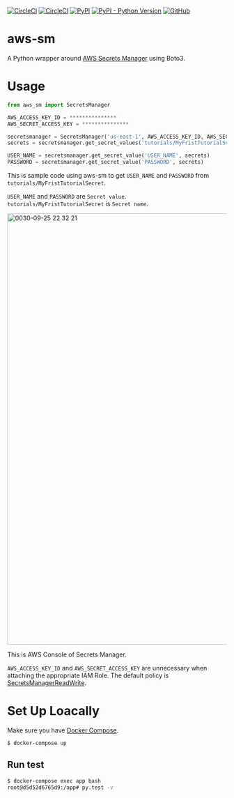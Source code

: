 [![CircleCI](https://circleci.com/gh/jumpyoshim/aws-sm.svg?style=svg)](https://circleci.com/gh/jumpyoshim/aws-sm) [![CircleCI](https://img.shields.io/badge/coverage-100%25-brightgreen.svg)](https://circleci.com/gh/jumpyoshim/aws-sm) [![PyPI](https://img.shields.io/badge/pypi-v0.0.1-blue.svg)](https://pypi.org/project/aws-sm/) [![PyPI - Python Version](https://img.shields.io/pypi/pyversions/Django.svg)](https://pypi.org/project/aws-sm/) [![GitHub](https://img.shields.io/github/license/mashape/apistatus.svg)](https://opensource.org/licenses/MIT)


# aws-sm
A Python wrapper around [AWS Secrets Manager](https://aws.amazon.com/jp/secrets-manager/) using Boto3.


# Usage

```python
from aws_sm import SecretsManager

AWS_ACCESS_KEY_ID = ***************
AWS_SECRET_ACCESS_KEY = ***************

secretsmanager = SecretsManager('us-east-1', AWS_ACCESS_KEY_ID, AWS_SECRET_ACCESS_KEY)
secrets = secretsmanager.get_secret_values('tutorials/MyFristTutorialSecret')

USER_NAME = secretsmanager.get_secret_value('USER_NAME', secrets)
PASSWORD = secretsmanager.get_secret_value('PASSWORD', secrets)
```

This is sample code using aws-sm to get `USER_NAME` and `PASSWORD` from `tutorials/MyFristTutorialSecret`.

`USER_NAME` and `PASSWORD` are `Secret value`.  
`tutorials/MyFristTutorialSecret` is `Secret name`.

<img width="990" alt="0030-09-25 22 32 21" src="https://user-images.githubusercontent.com/24784855/46020218-d4e5b580-c118-11e8-9aa7-69edbecb8de2.png">

This is AWS Console of Secrets Manager.

`AWS_ACCESS_KEY_ID` and `AWS_SECRET_ACCESS_KEY` are unnecessary when attaching the appropriate IAM Role. The default policy is [SecretsManagerReadWrite](https://docs.aws.amazon.com/secretsmanager/latest/userguide/auth-and-access_identity-based-policies.html).


# Set Up Loacally

Make sure you have [Docker Compose](https://docs.docker.com/compose/install/).

```sh
$ docker-compose up
```

## Run test

```sh
$ docker-compose exec app bash
root@d5d52d6765d9:/app# py.test -v
```
